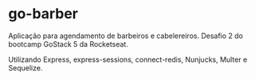 # go-barber
Aplicação para agendamento de barbeiros e cabelereiros. Desafio 2 do bootcamp GoStack 5 da Rocketseat.

Utilizando Express, express-sessions, connect-redis, Nunjucks, Multer e Sequelize.
